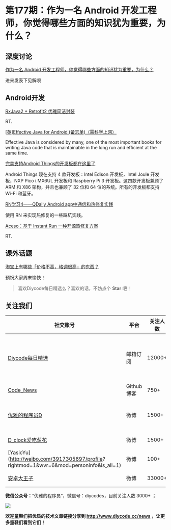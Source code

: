 # 第177期：作为一名 Android 开发工程师，你觉得哪些方面的知识犹为重要，为什么？

## 深度讨论

[作为一名 Android 开发工程师，你觉得哪些方面的知识犹为重要，为什么？](https://www.diycode.cc/topics/618)

进来发表下见解呗


## Android开发

[RxJava2 + Retrofit2 优雅简洁封装](https://www.diycode.cc/news/2019)

RT.

[[英]Effective Java for Android (备忘单)（需科学上网）](https://www.diycode.cc/news/2020)

Effective Java is considered by many, one of the most important books for writing Java code that is maintainable in the long run and efficient at the same time.

[完美支持Android Things的开发板都在这里了](https://www.diycode.cc/news/2028)

Android Things 现在支持 4 款开发板：Intel Edison 开发板，Intel Joule 开发板，NXP Pico i.MX6UL 开发板和 Raspberry Pi 3 开发板。这四款开发板兼顾了 ARM 和 X86 架构，并且也兼顾了 32 位和 64 位的系统。所有的开发板都支持 Wi-Fi 和蓝牙。

[RN学习4——QDaily Android app中通信和热修复实践](https://www.diycode.cc/news/2029)

使用 RN 来实现热修复的一些踩坑实践。

[Aceso：基于 Instant Run 一种开源热修复方案](https://github.com/meili/Aceso)

RT.

## 课外话题

[淘宝上有哪些「价格不高，格调很高」的东西？](https://www.zhihu.com/question/48685050)

预祝大家周末愉快！

> 喜欢Diycode每日精选么？喜欢的话，不妨点个 **Star** 吧！

## 关注我们

| 社交账号  |  平台  | 关注人数 | 说明 |
| -------- | -------- | -------- | -------- |
| [Diycode每日精选](http://list.qq.com/cgi-bin/qf_invite?id=d469993d2c888e971c0fbb2309c4d84256968386b126b967)|   邮箱订阅  | 12000+ | 每日分享一次Android、iOS、Swfit技术干货  |
| [Code_News](https://github.com/DiyCodes/code_news) |    Github博客  |750+ | 每日邮件推送列表  |
| [优雅的程序员D](http://weibo.com/u/5891258264) |   微博  | 1500+ | 官方微博，每日分享开源信息  |
| [D_clock爱吃葱花](http://weibo.com/u/2480694892)  |   微博  | 1500+ | 日报发起人  |
|[YasicYu](http://weibo.com/3917305697/profile? rightmod=1&wvr=6&mod=personinfo&is_all=1)  |   微博  | 100+ | 日报发起人  |
|[安卓大王子](http://weibo.com/apkbus/)   |   微博  | 33000+ | 日报发起人  |

**微信公众号：**“优雅的程序员”，微信号：diycodes，目前关注人数 3000+ ；

![](http://upload-images.jianshu.io/upload_images/1846413-b42abfa70f909099.jpg?imageMogr2/auto-orient/strip%7CimageView2/2/w/1240)

**欢迎童鞋们把优质的技术文章链接分享到 http://www.diycode.cc/news ，让更多童鞋们看到它们！**
